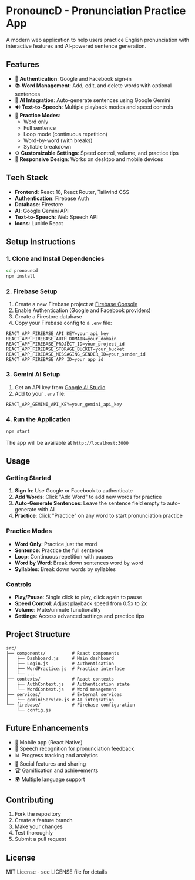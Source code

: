 # PronouncD - Pronunciation Practice App

A modern web application to help users practice English pronunciation with interactive features and AI-powered sentence generation.

## Features

- 🔐 **Authentication**: Google and Facebook sign-in
- 📚 **Word Management**: Add, edit, and delete words with optional sentences
- 🤖 **AI Integration**: Auto-generate sentences using Google Gemini
- 🔊 **Text-to-Speech**: Multiple playback modes and speed controls
- 🎯 **Practice Modes**:
  - Word only
  - Full sentence
  - Loop mode (continuous repetition)
  - Word-by-word (with breaks)
  - Syllable breakdown
- ⚙️ **Customizable Settings**: Speed control, volume, and practice tips
- 📱 **Responsive Design**: Works on desktop and mobile devices

## Tech Stack

- **Frontend**: React 18, React Router, Tailwind CSS
- **Authentication**: Firebase Auth
- **Database**: Firestore
- **AI**: Google Gemini API
- **Text-to-Speech**: Web Speech API
- **Icons**: Lucide React

## Setup Instructions

### 1. Clone and Install Dependencies

```bash
cd pronouncd
npm install
```

### 2. Firebase Setup

1. Create a new Firebase project at [Firebase Console](https://console.firebase.google.com)
2. Enable Authentication (Google and Facebook providers)
3. Create a Firestore database
4. Copy your Firebase config to a `.env` file:

```env
REACT_APP_FIREBASE_API_KEY=your_api_key
REACT_APP_FIREBASE_AUTH_DOMAIN=your_domain
REACT_APP_FIREBASE_PROJECT_ID=your_project_id
REACT_APP_FIREBASE_STORAGE_BUCKET=your_bucket
REACT_APP_FIREBASE_MESSAGING_SENDER_ID=your_sender_id
REACT_APP_FIREBASE_APP_ID=your_app_id
```

### 3. Gemini AI Setup

1. Get an API key from [Google AI Studio](https://makersuite.google.com/app/apikey)
2. Add to your `.env` file:

```env
REACT_APP_GEMINI_API_KEY=your_gemini_api_key
```

### 4. Run the Application

```bash
npm start
```

The app will be available at `http://localhost:3000`

## Usage

### Getting Started

1. **Sign In**: Use Google or Facebook to authenticate
2. **Add Words**: Click "Add Word" to add new words for practice
3. **Auto-Generate Sentences**: Leave the sentence field empty to auto-generate with AI
4. **Practice**: Click "Practice" on any word to start pronunciation practice

### Practice Modes

- **Word Only**: Practice just the word
- **Sentence**: Practice the full sentence
- **Loop**: Continuous repetition with pauses
- **Word by Word**: Break down sentences word by word
- **Syllables**: Break down words by syllables

### Controls

- **Play/Pause**: Single click to play, click again to pause
- **Speed Control**: Adjust playback speed from 0.5x to 2x
- **Volume**: Mute/unmute functionality
- **Settings**: Access advanced settings and practice tips

## Project Structure

```
src/
├── components/          # React components
│   ├── Dashboard.js     # Main dashboard
│   ├── Login.js         # Authentication
│   ├── WordPractice.js  # Practice interface
│   └── ...
├── contexts/            # React contexts
│   ├── AuthContext.js   # Authentication state
│   └── WordContext.js   # Word management
├── services/            # External services
│   └── geminiService.js # AI integration
└── firebase/            # Firebase configuration
    └── config.js
```

## Future Enhancements

- 📱 Mobile app (React Native)
- 🎤 Speech recognition for pronunciation feedback
- 📊 Progress tracking and analytics
- 👥 Social features and sharing
- 🏆 Gamification and achievements
- 🌍 Multiple language support

## Contributing

1. Fork the repository
2. Create a feature branch
3. Make your changes
4. Test thoroughly
5. Submit a pull request

## License

MIT License - see LICENSE file for details
